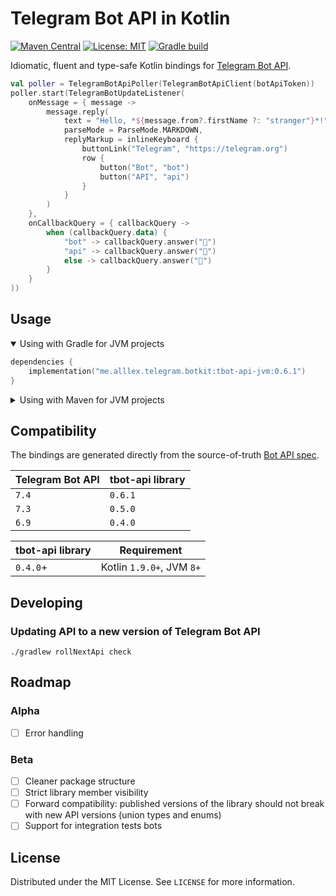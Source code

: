 # Telegram Bot API in Kotlin

[![Maven Central](https://img.shields.io/maven-central/v/me.alllex.telegram.botkit/tbot-api-jvm.svg?color=success)](https://central.sonatype.com/namespace/me.alllex.telegram.botkit)
[![License: MIT](https://img.shields.io/badge/License-MIT-blue.svg)](https://opensource.org/licenses/MIT)
[![Gradle build](https://github.com/alllex/telegram-bot-kit/actions/workflows/check.yml/badge.svg)](https://github.com/alllex/telegram-bot-kit/actions/workflows/check.yml)

Idiomatic, fluent and type-safe Kotlin bindings for [Telegram Bot API](https://core.telegram.org/bots/api).

```kotlin
val poller = TelegramBotApiPoller(TelegramBotApiClient(botApiToken))
poller.start(TelegramBotUpdateListener(
    onMessage = { message ->
        message.reply(
            text = "Hello, *${message.from?.firstName ?: "stranger"}*!",
            parseMode = ParseMode.MARKDOWN,
            replyMarkup = inlineKeyboard {
                buttonLink("Telegram", "https://telegram.org")
                row {
                    button("Bot", "bot")
                    button("API", "api")
                }
            }
        )
    },
    onCallbackQuery = { callbackQuery ->
        when (callbackQuery.data) {
            "bot" -> callbackQuery.answer("🤖")
            "api" -> callbackQuery.answer("🚀")
            else -> callbackQuery.answer("🤷")
        }
    }
))
```

## Usage

<details open>
<summary>Using with Gradle for JVM projects</summary>

```kotlin
dependencies {
    implementation("me.alllex.telegram.botkit:tbot-api-jvm:0.6.1")
}
```

</details>

<details>
<summary>Using with Maven for JVM projects</summary>

```xml
<dependency>
  <groupId>me.alllex.telegram.botkit</groupId>
  <artifactId>tbot-api-jvm</artifactId>
  <version>0.6.1</version>
</dependency>
```

</details>

## Compatibility

The bindings are generated directly from the source-of-truth [Bot API spec](https://core.telegram.org/bots/api).

| Telegram Bot API | tbot-api library |
|------------------|------------------|
| `7.4`            | `0.6.1`          |
| `7.3`            | `0.5.0`          |
| `6.9`            | `0.4.0`          |

| tbot-api library | Requirement               |
|------------------|---------------------------|
| `0.4.0`+         | Kotlin `1.9.0+`, JVM `8+` |


## Developing

### Updating API to a new version of Telegram Bot API

```
./gradlew rollNextApi check
```

## Roadmap

### Alpha

- [ ] Error handling

### Beta

- [ ] Cleaner package structure
- [ ] Strict library member visibility
- [ ] Forward compatibility: published versions of the library should not break with new API versions (union types and enums)
- [ ] Support for integration tests bots

## License

Distributed under the MIT License. See `LICENSE` for more information.
